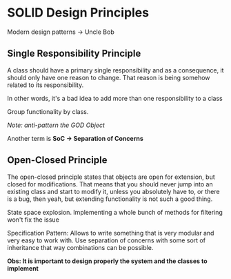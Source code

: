 # SOLID Design Principles

Modern design patterns -> Uncle Bob

## Single Responsibility Principle

A class should have a primary single responsibility and as a consequence, it should only have one reason to change. That reason is being somehow related to its responsibility.

In other words, it's a bad idea to add more than one responsibility to a class

Group functionality by class.

*Note: anti-pattern the GOD Object*

Another term is **SoC -> Separation of Concerns**

## Open-Closed Principle

The open-closed principle states that objects are open for extension, but closed for modifications. That means that you should never jump into an existing class and start to modify it, unless you absolutely have to, or there is a bug, then yeah, but extending functionality is not such a good thing.

State space explosion. Implementing a whole bunch of methods for filtering won't fix the issue

Specification Pattern: Allows to write something that is very modular and very easy to work with. Use separation of concerns with some sort of inheritance that way combinations can be possible.

**Obs: It is important to design properly the system and the classes to implement**

